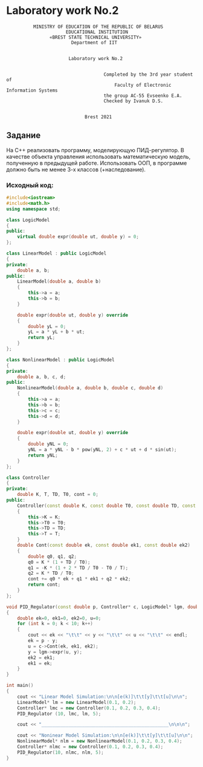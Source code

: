 # Laboratory work No.2              
              MINISTRY OF EDUCATION OF THE REPUBLIC OF BELARUS
                          EDUCATIONAL INSTITUTION 
                    «BREST STATE TECHNICAL UNIVERSITY»        
                            Department of IIT


                           Laboratory work No.2 


	                                	Completed by the 3rd year student of 
                                            Faculty of Electronic Information Systems
	                                	the group AC-55 Evseenko E.A.
                                 		Checked by Ivanuk D.S.


                                 Brest 2021

## Задание 
На C++ реализовать программу, моделирующую ПИД-регулятор. В качестве объекта управления использовать математическую модель, полученную в предыдущей работе. Использовать ООП, в программе должно быть не менее 3-х классов (+наследование).

### Исходный код:
```C++
#include<iostream>
#include<math.h>
using namespace std;

class LogicModel
{
public:
    virtual double expr(double ut, double y) = 0;
};

class LinearModel : public LogicModel
{
private:
    double a, b;
public:
    LinearModel(double a, double b)
    {
        this->a = a;
        this->b = b;
    }

    double expr(double ut, double y) override
    {
        double yL = 0;
        yL = a * yL + b * ut;
        return yL;
    }
};

class NonlinearModel : public LogicModel
{
private:
    double a, b, c, d;
public:
    NonlinearModel(double a, double b, double c, double d)
    {
        this->a = a;
        this->b = b;
        this->c = c;
        this->d = d;
    }

    double expr(double ut, double y) override
    {
        double yNL = 0;
        yNL = a * yNL - b * pow(yNL, 2) + c * ut + d * sin(ut);
        return yNL;
    }
};

class Controller
{
private:
    double K, T, TD, T0, cont = 0;
public:
    Controller(const double K, const double T0, const double TD, const double T)
    {
        this->K = K;
        this->T0 = T0;
        this->TD = TD;
        this->T = T;
    }
    double Cont(const double ek, const double ek1, const double ek2)
    {
        double q0, q1, q2;
        q0 = K * (1 + TD / T0);
        q1 = -K * (1 + 2 * TD / T0 - T0 / T);
        q2 = K * TD / T0;
        cont += q0 * ek + q1 * ek1 + q2 * ek2;
        return cont;
    }
};

void PID_Regulator(const double p, Controller* c, LogicModel* lgm, double y)
{
    double ek=0, ek1=0, ek2=0, u=0;
    for (int k = 0; k < 10; k++)
    {
        cout << ek << "\t\t" << y << "\t\t" << u << "\t\t" << endl;
        ek = p - y;
        u = c->Cont(ek, ek1, ek2);
        y = lgm->expr(u, y);
        ek2 = ek1;
        ek1 = ek;
    }
}

int main()
{
    cout << "Linear Model Simulation:\n\n[e(k)]\t\t[y]\t\t[u]\n\n";
    LinearModel* lm = new LinearModel(0.1, 0.2);
    Controller* lmc = new Controller(0.1, 0.2, 0.3, 0.4);
    PID_Regulator (10, lmc, lm, 5);

    cout << "_______________________________________________\n\n\n";

    cout << "Noninear Model Simulation:\n\n[e(k)]\t\t[y]\t\t[u]\n\n";
    NonlinearModel* nlm = new NonlinearModel(0.1, 0.2, 0.3, 0.4);
    Controller* nlmc = new Controller(0.1, 0.2, 0.3, 0.4);
    PID_Regulator(10, nlmc, nlm, 5);
}
```
